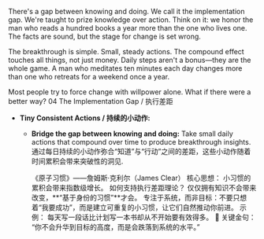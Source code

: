 There's a gap between knowing and doing. We call it the implementation gap. We're taught to prize knowledge over action. Think on it: we honor the man who reads a hundred books a year more than the one who lives one. The facts are sound, but the stage for change is set wrong.

The breakthrough is simple. Small, steady actions. The compound effect touches all things, not just money. Daily steps aren't a bonus—they are the whole game. A man who meditates ten minutes each day changes more than one who retreats for a weekend once a year.

Most people try to force change with willpower alone. What if there were a better way?
04 The Implementation Gap / 执行差距  
- **Tiny Consistent Actions / 持续的小动作:**  
  - **Bridge the gap between knowing and doing:** Take small daily actions that compound over time to produce breakthrough insights.  
    通过每日持续的小动作弥合“知道”与“行动”之间的差距，这些小动作随着时间累积会带来突破性的洞见.

    《原子习惯》——詹姆斯·克利尔（James Clear）
核心思想： 小习惯的累积会带来指数级增长。
如何支持执行差距理论？
仅仅拥有知识不会带来改变，**“基于身份的习惯”**才会。
专注于系统，而非目标：不要只想着“我要成功”，而是建立可重复的小习惯，让它们自然推动你前进。
示例： 每天写一段话比计划写一本书却从不开始要有效得多。
📌 关键金句： “你不会升华到目标的高度，而是会跌落到系统的水平。”
